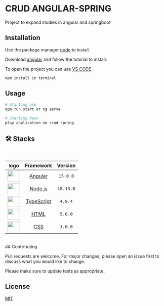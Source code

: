 # CRUD ANGULAR-SPRING

Project to expand studies in angular and springboot

## Installation

Use the package manager [node](https://nodejs.org/en/download/) to install.

Download [angular](https://github.com/angular/angular-cli) and follow the tutorial to install.

To open the project you can use [VS CODE](https://code.visualstudio.com/download)

```bash
npm install in terminal
```

## Usage

```python
# Starting use
npm run start or ng serve

# Starting back
play application on crud-spring


```

## 🛠 Stacks


<br>

|logo|Framework|Version|
|:------------------------------------------------------------------------:|:-------------------------------------------------:| :-------:|
| <img height="35" width="40" src="https://skillicons.dev/icons?i=angular">  | [Angular](https://angular.io)                      |  `15.0.0` |
| <img height="35" width="40" src="https://skillicons.dev/icons?i=nodejs">   | [Node.js](https://nodejs.org/en/)                  |  `18.13.0`|
| <img height="35" width="40" src="https://skillicons.dev/icons?i=ts">       | [TypeScript](https://start.spring.io/)             |  `4.9.4`  |
| <img height="35" width="40" src="https://skillicons.dev/icons?i=html">     | [HTML]()                                           |  `5.0.0`  |
| <img height="35" width="40" src="https://skillicons.dev/icons?i=css">      | [CSS]()                                            |  `3.0.0`  |

<br>
## Contributing

Pull requests are welcome. For major changes, please open an issue first
to discuss what you would like to change.

Please make sure to update tests as appropriate.

## License

[MIT](https://choosealicense.com/licenses/mit/)